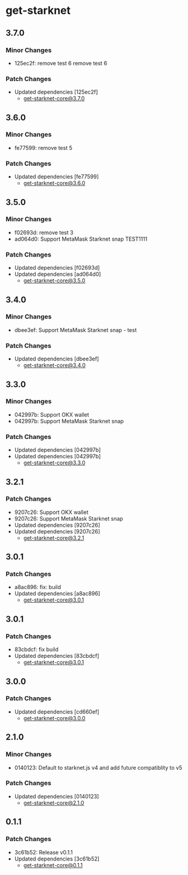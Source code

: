 # get-starknet

## 3.7.0

### Minor Changes

- 125ec2f: remove test 6 remove test 6

### Patch Changes

- Updated dependencies [125ec2f]
  - get-starknet-core@3.7.0

## 3.6.0

### Minor Changes

- fe77599: remove test 5

### Patch Changes

- Updated dependencies [fe77599]
  - get-starknet-core@3.6.0

## 3.5.0

### Minor Changes

- f02693d: remove test 3
- ad064d0: Support MetaMask Starknet snap TEST1111

### Patch Changes

- Updated dependencies [f02693d]
- Updated dependencies [ad064d0]
  - get-starknet-core@3.5.0

## 3.4.0

### Minor Changes

- dbee3ef: Support MetaMask Starknet snap - test

### Patch Changes

- Updated dependencies [dbee3ef]
  - get-starknet-core@3.4.0

## 3.3.0

### Minor Changes

- 042997b: Support OKX wallet
- 042997b: Support MetaMask Starknet snap

### Patch Changes

- Updated dependencies [042997b]
- Updated dependencies [042997b]
  - get-starknet-core@3.3.0

## 3.2.1

### Patch Changes

- 9207c26: Support OKX wallet
- 9207c26: Support MetaMask Starknet snap
- Updated dependencies [9207c26]
- Updated dependencies [9207c26]
  - get-starknet-core@3.2.1

## 3.0.1

### Patch Changes

- a8ac896: fix: build
- Updated dependencies [a8ac896]
  - get-starknet-core@3.0.1

## 3.0.1

### Patch Changes

- 83cbdcf: fix build
- Updated dependencies [83cbdcf]
  - get-starknet-core@3.0.1

## 3.0.0

### Patch Changes

- Updated dependencies [cd660ef]
  - get-starknet-core@3.0.0

## 2.1.0

### Minor Changes

- 0140123: Default to starknet.js v4 and add future compatiblity to v5

### Patch Changes

- Updated dependencies [0140123]
  - get-starknet-core@2.1.0

## 0.1.1

### Patch Changes

- 3c61b52: Release v0.1.1
- Updated dependencies [3c61b52]
  - get-starknet-core@0.1.1
